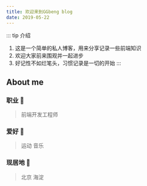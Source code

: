 ```yaml
---
title: 欢迎来到GGbeng blog
date: 2019-05-22
---
```


::: tip 介绍

1. 这是一个简单的私人博客，用来分享记录一些前端知识<br>
2. 欢迎大家前来围观并一起进步<br>
3. 好记性不如烂笔头，习惯记录是一切的开始
   :::

## About me

### 职业 :tada:

> 前端开发工程师

### 爱好 :tada:

> 运动 音乐

### 现居地 :tada:

> 北京 海淀

